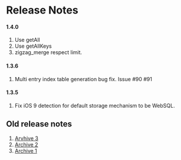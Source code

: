 # Release Notes

#### 1.4.0 

1. Use getAll
2. Use getAllKeys
3. zigzag_merge respect limit.

#### 1.3.6

1. Multi entry index table generation bug fix. Issue #90 #91 
  
#### 1.3.5

1. Fix iOS 9 detection for default storage mechanism to be WebSQL.

## Old release notes

1. [Arvhive 3](https://bitbucket.org/ytkyaw/ydn-db/wiki/Release_note_v1)
2. [Archive 2](https://bitbucket.org/ytkyaw/ydn-db/wiki/Release_notes)
3. [Archive 1](https://bitbucket.org/ytkyaw/ydn-db/wiki/Release_notes_archive_1)
